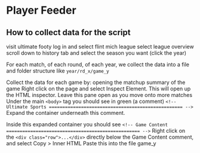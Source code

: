 # Player Feeder

## How to collect data for the script

visit ultimate footy
log in and select flint mich league
select league overview
scroll down to history tab
and select the season you want (click the year)

For each match, of each round, of each year, we collect the data into a file and folder structure like `year/rd_x/game_y`

Collect the data for each game by:
opening the matchup summary of the game
Right click on the page and select Inspect Element.  This will open up the HTML inspector.  Leave this pane open as you move onto more matches
Under the main `<body>` tag you should see in green (a comment) `<!-- Ultimate Sports ================================================== -->`
Expand the container underneath this comment.

Inside this expanded container you should see `<!-- Game Content ================================================== -->`
Right click on the `<div class="row">...</div>` directly below the Game Content comment, and select Copy > Inner HTML
Paste this into the file game_y
